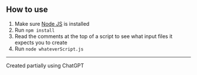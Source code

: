 ## How to use

1. Make sure [Node JS](https://nodejs.org/en/) is installed
2. Run `npm install`
3. Read the comments at the top of a script to see what input files it expects you to create
4. Run `node whateverScript.js`

---

Created partially using ChatGPT
